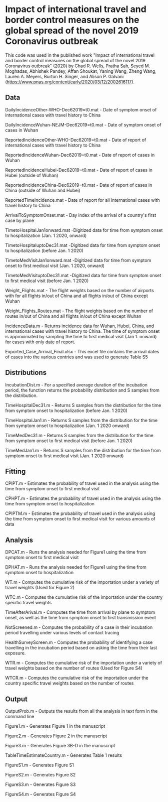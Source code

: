 # Impact of international travel and border control measures on the global spread of the novel 2019 Coronavirus outbreak 

This code was used in the published work "Impact of international travel and border control measures on the global spread of the novel 2019 Coronavirus outbreak" (2020) by Chad R. Wells, Pratha Sah, Seyed M. Moghadas, Abhishek Pandey, Affan Shoukat,  Yaning Wang,  Zheng Wang, Lauren A. Meyers, Burton H. Singer, and Alison P. Galvani (https://www.pnas.org/content/early/2020/03/12/2002616117).
## Data

DailyIncidenceOther-WHO-Dec62019=t0.mat - Date of symptom onset of international cases with travel history to China

DailyIncidenceWuhan-NEJM-Dec62019=t0.mat - Date of symptom onset of cases in Wuhan

ReportedIncidenceOther-WHO-Dec62019=t0.mat	- Date of report of international cases with travel history to China

ReportedIncidenceWuhan-Dec62019=t0.mat - Date of report of cases in Wuhan

ReportedIncidenceHubei-Dec62019=t0.mat	- Date of report of cases in Hubei (outside of Wuhan)

ReportedIncidenceChina-Dec62019=t0.mat	- Date of report of cases in China (outside of Wuhan and Hubei) 

ReportedTimeIncidence.mat - Date of report for all international cases with travel history to China

ArrivalToSymptomOnset.mat - Day index of the arrival of a country's first case by plane

TimetoHospitalJan1onward.mat -Digitized data for time from symptom onset to hospitalization (Jan. 1 2020, onward)

TimetoHospitaluptoDec31.mat	-Digitized data for time from symptom onset to hospitalization (before Jan. 1 2020)

TimetoMedVisitJan1onward.mat	-Digitized data for time from symptom onset to first medical visit (Jan. 1 2020, onward)

TimetoMedVisituptoDec31.mat	-Digitized data for time from symptom onset to first medical visit (before Jan. 1 2020)

Weight_Flights.mat - The flight weights based on the number of airports with for all flights in/out of China and all flights in/out of China except Wuhan

Weight_Flights_Routes.mat - The flight weights based on the number of routes in/out of China and all flights in/out of China except Wuhan

IncidenceData.m - Returns incidence data for Wuhan, Hubei, China, and international cases with travel history to China. The time of symptom onset is approximated by sampling the time to first medical visit (Jan 1. onward) for cases with only date of report.

Exported_Case_Arrival_Final.xlsx - This excel file contains the arrival dates of cases into the various contries and was used to generate Table S5

## Distributions

IncubationDist.m - For a specified average duration of the incubation period, the function returns the probability distribution and S samples from the distribution. 

TimeHospitalDec31.m - Returns S samples from the distribution for the time from symptom onset to hospitalization (before Jan. 1 2020)

TimeHospitalJan1.m	- Returns S samples from the distribution for the time from symptom onset to hospitalization (Jan. 1 2020 onward)

TimeMedDec31.m	- Returns S samples from the distribution for the time from symptom onset to first medical visit (before Jan. 1 2020)

TimeMedJan1.m	- Returns S samples from the distribution for the time from symptom onset to first medical visit (Jan. 1 2020 onward)

## Fitting

CPIPT.m - Estimates the probability of travel used in the analysis using the time from symptom onset to first medical visit

CPHPT.m - Estimates the probability of travel used in the analysis using the time from symptom onset to hospitalization

CPIPTM.m - Estimates the probability of travel used in the analysis using the time from symptom onset to first medical visit for various amounts of data

## Analysis

DPCAT.m - Runs the analysis needed for Figure1 using the time from symptom onset to first medical visit

DPHAT.m - Runs the analysis needed for Figure1 using the time from symptom onset to hospitalization

WT.m - Computes the cumulative risk of the importation under a variety of travel weights (Used for Figure 2)

WTC.m - Computes the cumulative risk of the importation under the country specific travel weights

TimeAfterArival.m - Computes the time from arrival by plane to symptom onset, as well as the time from symptom onset to first transmission event

NotScreened.m - Computes the probability of a case in their incubation period travelling under various levels of contact tracing

HealthSurveyScreen.m - Computes the probability of identifying a case travelling in the incubation period based on asking the time from their last exposure.

WTR.m - Computes the cumulative risk of the importation under a variety of travel weights based on the number of routes (Used for Figure S4)

WTCR.m - Computes the cumulative risk of the importation under the country specific travel weights based on the number of routes

## Output

OutputProb.m - Outputs the results from all the analysis in text form in the command line

Figure1.m - Generates Figure 1 in the manuscript

Figure2.m - Generates Figure 2 in the manuscript

Figure3.m - Generates Figure 3B-D in the manuscript

TableTimeEstimateCountry.m - Generates Table 1 results

FigureS1.m - Generates Figure S1

FigureS2.m - Generates Figure S2

FigureS3.m - Generates Figure S3

FigureS4.m - Generates Figure S4

